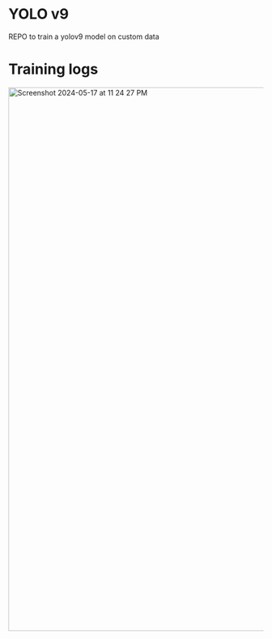 # YOLO v9

REPO to train a yolov9 model on custom data

# Training logs

<img width="1074" alt="Screenshot 2024-05-17 at 11 24 27 PM" src="https://github.com/ibrahim737701/TSAIAssignment15/assets/51760306/c3f05ddd-1674-4101-b030-08327c51c178">
